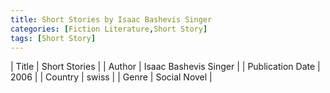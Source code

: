 ```yaml
---
title: Short Stories by Isaac Bashevis Singer
categories: [Fiction Literature,Short Story]
tags: [Short Story]
---
```

        
| Title | Short Stories  |
| Author |  Isaac Bashevis Singer  |
| Publication Date | 2006   |
| Country | swiss |
| Genre | Social Novel  |
        